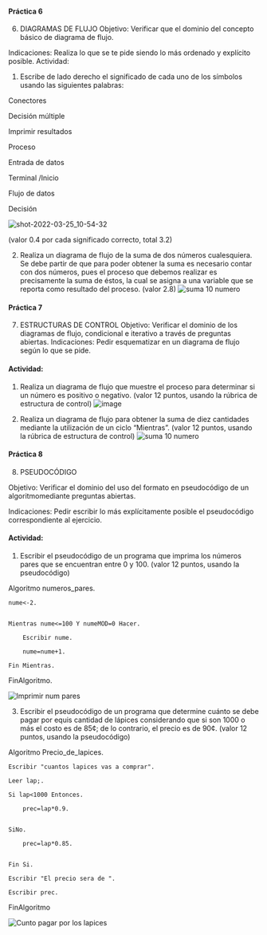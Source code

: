 #### Práctica 6
6. DIAGRAMAS DE FLUJO
Objetivo: Verificar que el dominio del concepto básico de diagrama de flujo.

Indicaciones: Realiza lo que se te pide siendo lo más ordenado y explícito posible.
Actividad:

  1. Escribe de lado derecho el significado de cada uno de los símbolos usando las
  siguientes palabras: 
  
  Conectores
  
  Decisión múltiple
  
  Imprimir resultados
  
  Proceso
  
  Entrada de datos
  
  Terminal /Inicio
  
  Flujo de datos
  
  Decisión
  
 
![shot-2022-03-25_10-54-32](https://user-images.githubusercontent.com/101900664/160166233-5a95337d-7e39-44e9-bdf2-bd8503eacefd.jpg)

  
  (valor 0.4 por cada significado correcto, total 3.2)
  
   2. Realiza un diagrama de flujo de la suma de dos números cualesquiera. Se debe partir de que para poder obtener la suma es necesario contar con dos números, pues el
    proceso que debemos realizar es precisamente la suma de éstos, la cual se asigna a una variable que se reporta como resultado del proceso. (valor 2.8)
![suma 10 numero](https://user-images.githubusercontent.com/101900664/160166806-830b8f27-149e-4434-a693-130393594dc8.png)
    
    
    
 #### Práctica 7
7. ESTRUCTURAS DE CONTROL
Objetivo: Verificar el dominio de los diagramas de flujo, condicional e iterativo a través de preguntas abiertas.
Indicaciones: Pedir esquematizar en un diagrama de flujo según lo que se pide.
#### Actividad:
  1. Realiza un diagrama de flujo que muestre el proceso para determinar si un número es positivo o negativo. (valor 12 puntos, usando la rúbrica de estructura de control)
![image](https://user-images.githubusercontent.com/101900664/160167490-4a3d481f-045c-42ad-923c-f395cf0ce0a4.png)



  3. Realiza un diagrama de flujo para obtener la suma de diez cantidades mediante la utilización de un ciclo “Mientras”. (valor 12 puntos, usando la rúbrica de estructura de
control)
![suma 10 numero](https://user-images.githubusercontent.com/101900664/160167649-3996c9da-2c38-4d07-a6ec-a1fa00b74efd.png)



#### Práctica 8
8. PSEUDOCÓDIGO

Objetivo: Verificar el dominio del uso del formato en pseudocódigo de un algoritmomediante preguntas abiertas.

Indicaciones: Pedir escribir lo más explícitamente posible el pseudocódigo correspondiente al ejercicio.

#### Actividad:

  1. Escribir el pseudocódigo de un programa que imprima los números pares que se encuentran entre 0 y 100. (valor 12 puntos, usando la pseudocódigo)




Algoritmo numeros_pares.


	nume<-2.
  
 
	Mientras nume<=100 Y numeMOD=0 Hacer.
  
		Escribir nume.
    
		nume=nume+1.
    
	Fin Mientras.
  
  
  
	
FinAlgoritmo.



![Imprimir num pares](https://user-images.githubusercontent.com/101900664/160170476-546f4472-4838-4fc3-84fc-65e6dd924cd4.png)




  3. Escribir el pseudocódigo de un programa que determine cuánto se debe pagar por equis cantidad de lápices considerando que si son 1000 o más el costo es de 85¢; de lo
contrario, el precio es de 90¢. (valor 12 puntos, usando la pseudocódigo)




Algoritmo Precio_de_lapices.


	
	Escribir "cuantos lapices vas a comprar".
  
	Leer lap;.
	
	Si lap<1000 Entonces.
  
		prec=lap*0.9.
    
		
	SiNo.
  
		prec=lap*0.85.
    
		
	Fin Si.
  
	Escribir "El precio sera de ".
  
	Escribir prec.
  
  
  
FinAlgoritmo





![Cunto pagar por los lapices](https://user-images.githubusercontent.com/101900664/160170432-443467c7-d5b1-4078-9a73-2f8e7234d170.png)







